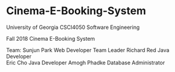 # Cinema-E-Booking-System
University of Georgia CSCI4050 Software Engineering

Fall 2018 Cinema E-Booking System

Team:
  Sunjun Park      Web Developer              Team Leader
  Richard Red      Java Developer    
  Eric Cho         Java Developer
  Amogh Phadke     Database Administrator
  
